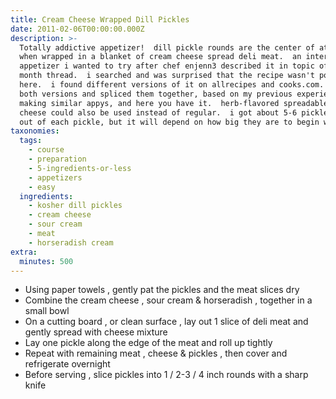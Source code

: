 ```yaml
---
title: Cream Cheese Wrapped Dill Pickles
date: 2011-02-06T00:00:00.000Z
description: >-
  Totally addictive appetizer!  dill pickle rounds are the center of attention
  when wrapped in a blanket of cream cheese spread deli meat.  an interesting
  appetizer i wanted to try after chef enjenn3 described it in topic of the
  month thread.  i searched and was surprised that the recipe wasn't posted
  here.  i found different versions of it on allrecipes and cooks.com.  i took
  both versions and spliced them together, based on my previous experience
  making similar appys, and here you have it.  herb-flavored spreadable cream
  cheese could also be used instead of regular.  i got about 5-6 pickle rounds
  out of each pickle, but it will depend on how big they are to begin with.
taxonomies:
  tags:
    - course
    - preparation
    - 5-ingredients-or-less
    - appetizers
    - easy
  ingredients:
    - kosher dill pickles
    - cream cheese
    - sour cream
    - meat
    - horseradish cream
extra:
  minutes: 500
---
```

 - Using paper towels , gently pat the pickles and the meat slices dry
 - Combine the cream cheese , sour cream & horseradish , together in a small bowl
 - On a cutting board , or clean surface , lay out 1 slice of deli meat and gently spread with cheese mixture
 - Lay one pickle along the edge of the meat and roll up tightly
 - Repeat with remaining meat , cheese & pickles , then cover and refrigerate overnight
 - Before serving , slice pickles into 1 / 2-3 / 4 inch rounds with a sharp knife
